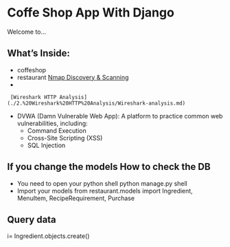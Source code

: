 # Coffe Shop App With Django

Welcome to...

## What’s Inside:

   * coffeshop
   * restaurant
     [Nmap Discovery & Scanning](./1.%20Nmap%20Discovery%20&%20Scanning/metasploitable-scan.md)
   * 
   
     [Wireshark HTTP Analysis](./2.%20Wireshark%20HTTP%20Analysis/Wireshark-analysis.md)
   * DVWA (Damn Vulnerable Web App): A platform to practice common web vulnerabilities, including:
        * Command Execution
        * Cross-Site Scripting (XSS)
        * SQL Injection

## If you change the models How to check the DB
    
   *   You need to open your python shell
python manage.py shell
   *   Import your models
from restaurant.models import Ingredient, MenuItem, RecipeRequirement, Purchase
## Query data
i= Ingredient.objects.create()